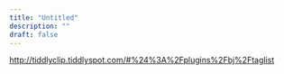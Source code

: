 ```yaml
---
title: "Untitled"
description: ""
draft: false
---
```


http://tiddlyclip.tiddlyspot.com/#%24%3A%2Fplugins%2Fbj%2Ftaglist
